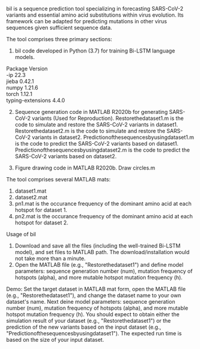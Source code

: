 bil is a sequence prediction tool specializing in forecasting SARS-CoV-2 variants and essential amino acid substitutions within virus evolution. Its framework can be adapted for predicting mutations in other virus sequences given sufficient sequence data.

The tool comprises three primary sections:
1. bil code developed in Python (3.7) for training Bi-LSTM language models.

Package           Version       
-ip	          22.3	
jieba	          0.42.1	
numpy	          1.21.6	
torch	          1.12.1	
typing-extensions 4.4.0  	

2. Sequence generation code in MATLAB R2020b for generating SARS-CoV-2 variants (Used for Reproduction).
Restorethedataset1.m is the code to simulate and restore the SARS-CoV-2 variants in dataset1.
Restorethedataset2.m is the code to simulate and restore the SARS-CoV-2 variants in dataset2.
Predictionofthesequencesbyusingdataset1.m is the code to predict the SARS-CoV-2 variants based on dataset1.
Predictionofthesequencesbyusingdataset2.m is the code to predict the SARS-CoV-2 variants based on dataset2.

3. Figure drawing code in MATLAB R2020b.
Draw circles.m

The tool comprises several MATLAB mats:
1. dataset1.mat
2. dataset2.mat
3. pn1.mat is the occurance frequency of the dominant amino acid at each hotspot for dataset 1.
4. pn2.mat is the occurance frequency of the dominant amino acid at each hotspot for dataset 2.


Usage of bil
1. Download and save all the files (including the well-trained Bi-LSTM model), and set files to MATLAB path. The download/installation would not take more than a minute. 
2. Open the MATLAB file (e.g., "Restorethedataset1") and define model parameters: sequence generation number (num), mutation frequency of hotspots (alpha), and more mutable hotspot mutation frequency (h).

Demo:
Set the target dataset in MATLAB mat form, open the MATLAB file (e.g., "Restorethedataset1"), and change the dataset name to your own dataset's name. Next deine model parameters: sequence generation number (num), mutation frequency of hotspots (alpha), and more mutable hotspot mutation frequency (h). You should expect to obtain either the simulation result of your dataset (e.g., "Restorethedataset1") or the prediction of the new variants based on the input dataset (e.g., "Predictionofthesequencesbyusingdataset1"). The expected run time is based on the size of your input dataset.
